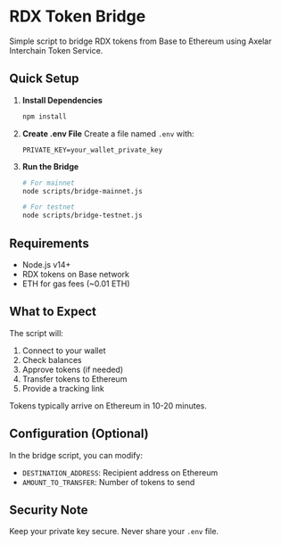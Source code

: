# RDX Token Bridge

Simple script to bridge RDX tokens from Base to Ethereum using Axelar Interchain Token Service.

## Quick Setup

1. **Install Dependencies**
   ```bash
   npm install
   ```

2. **Create .env File**
   Create a file named `.env` with:
   ```
   PRIVATE_KEY=your_wallet_private_key
   ```

3. **Run the Bridge**
   ```bash
   # For mainnet
   node scripts/bridge-mainnet.js
   
   # For testnet
   node scripts/bridge-testnet.js
   ```

## Requirements

- Node.js v14+
- RDX tokens on Base network
- ETH for gas fees (~0.01 ETH)

## What to Expect

The script will:
1. Connect to your wallet
2. Check balances
3. Approve tokens (if needed)
4. Transfer tokens to Ethereum
5. Provide a tracking link

Tokens typically arrive on Ethereum in 10-20 minutes.

## Configuration (Optional)

In the bridge script, you can modify:
- `DESTINATION_ADDRESS`: Recipient address on Ethereum
- `AMOUNT_TO_TRANSFER`: Number of tokens to send

## Security Note

Keep your private key secure. Never share your `.env` file.
